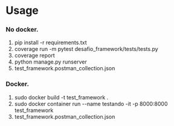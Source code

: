 # Usage

### No docker.
1. pip install -r requirements.txt
2. coverage run -m pytest desafio_framework/tests/tests.py
3. coverage report
4. python manage.py runserver
5. test_framework.postman_collection.json

### Docker.
1. sudo docker build -t test_framework .
2. sudo docker container run --name testando -it -p 8000:8000 test_framework
3. test_framework.postman_collection.json